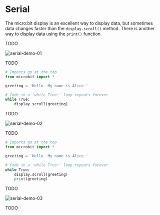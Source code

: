 # Serial

The micro:bit display is an excellent way to display data, but sometimes data changes faster than the `display.scroll()` method. There is another way to display data using the `print()` function. 

TODO

![serial-demo-01](assets/serial-demo-01.png)

TODO

```python
# Imports go at the top
from microbit import *

greeting = 'Hello. My name is Alice.'

# Code in a 'while True:' loop repeats forever
while True:
    display.scroll(greeting)

```

TODO

![serial-demo-02](assets/serial-demo-02.png)

TODO

```python
# Imports go at the top
from microbit import *

greeting = 'Hello. My name is Alice.'

# Code in a 'while True:' loop repeats forever
while True:
    display.scroll(greeting)
    print(greeting)

```
TODO

![serial-demo-03](assets/serial-demo-03.png)

TODO